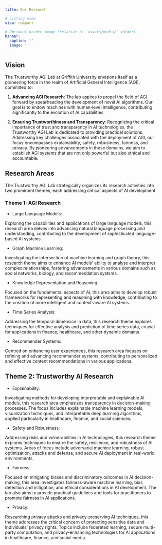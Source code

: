 ```yaml
---
title: Our Research

# Listing view
view: compact

# Optional header image (relative to `assets/media/` folder).
banner:
  caption: ''
  image: ''
---
```


## Vision


The Trustworthy AGI Lab at Griffith University envisions itself as a pioneering force in the realm of Artificial General Intelligence (AGI), committed to: 

1. **Advancing AGI Research**: The lab aspires to propel the field of AGI forward by spearheading the development of novel AI algorithms. Our goal is to endow machines with human-level intelligence, contributing significantly to the evolution of AI capabilities. 

2. **Ensuring Trustworthiness and Transparency**: Recognizing the critical importance of trust and transparency in AI technologies, the Trustworthy AGI Lab is dedicated to providing practical solutions. Addressing key challenges associated with the deployment of AGI, our focus encompasses explainability, safety, robustness, fairness, and privacy. By pioneering advancements in these domains, we aim to establish AGI systems that are not only powerful but also ethical and accountable. 


## Research Areas 

The Trustworthy AGI Lab strategically organizes its research activities into two prominent themes, each addressing critical aspects of AI development. 

### Theme 1: AGI Research 

* Large Language Models: 

Exploring the capabilities and applications of large language models, this research area delves into advancing natural language processing and understanding, contributing to the development of sophisticated language-based AI systems. 

* Graph Machine Learning: 

Investigating the intersection of machine learning and graph theory, this research theme aims to enhance AI models' ability to analyse and interpret complex relationships, fostering advancements in various domains such as social networks, biology, and recommendation systems. 

* Knowledge Representation and Reasoning: 

Focused on the fundamental aspects of AI, this area aims to develop robust frameworks for representing and reasoning with knowledge, contributing to the creation of more intelligent and context-aware AI systems. 

* Time Series Analysis: 

Addressing the temporal dimension in data, this research theme explores techniques for effective analysis and prediction of time series data, crucial for applications in finance, healthcare, and other dynamic domains. 

* Recommender Systems: 

Centred on enhancing user experiences, this research area focuses on refining and advancing recommender systems, contributing to personalized and effective content recommendations in various applications. 

## Theme 2: Trustworthy AI Research 



* Explainability: 

Investigating methods for developing interpretable and explainable AI models, this research area emphasizes transparency in decision-making processes. The focus includes explainable machine learning models, visualization techniques, and interpretable deep learning algorithms, applied particularly in healthcare, finance, and social sciences. 

* Safety and Robustness: 

Addressing risks and vulnerabilities in AI technologies, this research theme explores techniques to ensure the safety, resilience, and robustness of AI systems. Areas of focus include adversarial machine learning, robust optimization, attacks and defense, and secure AI deployment in real-world environments. 

* Fairness: 

Focused on mitigating biases and discriminatory outcomes in AI decision-making, this area investigates fairness-aware machine learning, bias detection and mitigation, and ethical considerations in AI development. The lab also aims to provide practical guidelines and tools for practitioners to promote fairness in AI applications. 

* Privacy: 

Researching privacy attacks and privacy-preserving AI techniques, this theme addresses the critical concern of protecting sensitive data and individuals' privacy rights. Topics include federated learning, secure multi-party computation, and privacy-enhancing technologies for AI applications in healthcare, finance, and social media. 